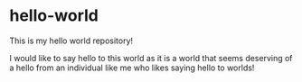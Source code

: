 # hello-world
This is my hello world repository!

I would like to say hello to this world as it is a world that seems deserving of a hello from an individual like me who likes saying hello to worlds!
